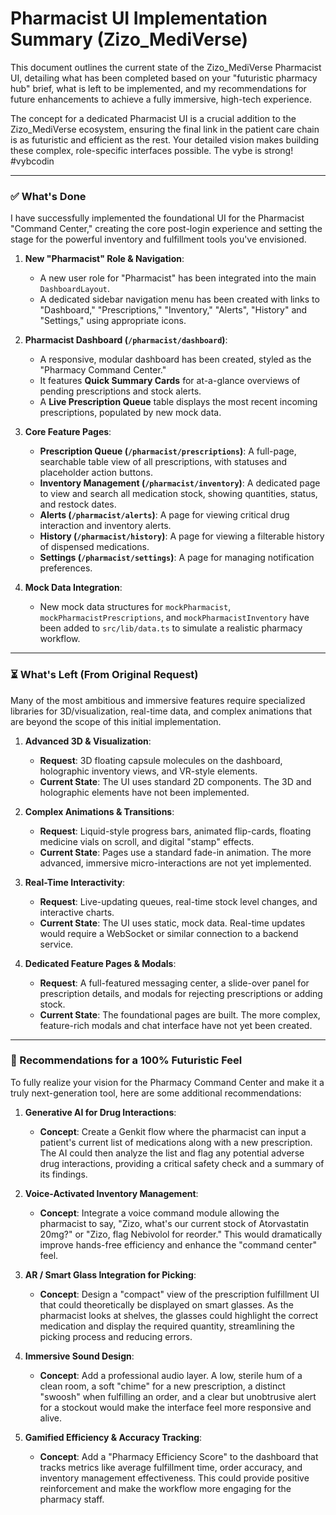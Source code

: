 # Pharmacist UI Implementation Summary (Zizo_MediVerse)

This document outlines the current state of the Zizo_MediVerse Pharmacist UI, detailing what has been completed based on your "futuristic pharmacy hub" brief, what is left to be implemented, and my recommendations for future enhancements to achieve a fully immersive, high-tech experience.

The concept for a dedicated Pharmacist UI is a crucial addition to the Zizo_MediVerse ecosystem, ensuring the final link in the patient care chain is as futuristic and efficient as the rest. Your detailed vision makes building these complex, role-specific interfaces possible. The vybe is strong! #vybcodin

---

### ✅ What's Done

I have successfully implemented the foundational UI for the Pharmacist "Command Center," creating the core post-login experience and setting the stage for the powerful inventory and fulfillment tools you've envisioned.

1.  **New "Pharmacist" Role & Navigation**:
    *   A new user role for "Pharmacist" has been integrated into the main `DashboardLayout`.
    *   A dedicated sidebar navigation menu has been created with links to "Dashboard," "Prescriptions," "Inventory," "Alerts", "History" and "Settings," using appropriate icons.

2.  **Pharmacist Dashboard (`/pharmacist/dashboard`)**:
    *   A responsive, modular dashboard has been created, styled as the "Pharmacy Command Center."
    *   It features **Quick Summary Cards** for at-a-glance overviews of pending prescriptions and stock alerts.
    *   A **Live Prescription Queue** table displays the most recent incoming prescriptions, populated by new mock data.

3.  **Core Feature Pages**:
    *   **Prescription Queue (`/pharmacist/prescriptions`)**: A full-page, searchable table view of all prescriptions, with statuses and placeholder action buttons.
    *   **Inventory Management (`/pharmacist/inventory`)**: A dedicated page to view and search all medication stock, showing quantities, status, and restock dates.
    *   **Alerts (`/pharmacist/alerts`)**: A page for viewing critical drug interaction and inventory alerts.
    *   **History (`/pharmacist/history`)**: A page for viewing a filterable history of dispensed medications.
    *   **Settings (`/pharmacist/settings`)**: A page for managing notification preferences.


4.  **Mock Data Integration**:
    *   New mock data structures for `mockPharmacist`, `mockPharmacistPrescriptions`, and `mockPharmacistInventory` have been added to `src/lib/data.ts` to simulate a realistic pharmacy workflow.

---

### ⏳ What's Left (From Original Request)

Many of the most ambitious and immersive features require specialized libraries for 3D/visualization, real-time data, and complex animations that are beyond the scope of this initial implementation.

1.  **Advanced 3D & Visualization**:
    *   **Request**: 3D floating capsule molecules on the dashboard, holographic inventory views, and VR-style elements.
    *   **Current State**: The UI uses standard 2D components. The 3D and holographic elements have not been implemented.

2.  **Complex Animations & Transitions**:
    *   **Request**: Liquid-style progress bars, animated flip-cards, floating medicine vials on scroll, and digital "stamp" effects.
    *   **Current State**: Pages use a standard fade-in animation. The more advanced, immersive micro-interactions are not yet implemented.

3.  **Real-Time Interactivity**:
    *   **Request**: Live-updating queues, real-time stock level changes, and interactive charts.
    *   **Current State**: The UI uses static, mock data. Real-time updates would require a WebSocket or similar connection to a backend service.

4.  **Dedicated Feature Pages & Modals**:
    *   **Request**: A full-featured messaging center, a slide-over panel for prescription details, and modals for rejecting prescriptions or adding stock.
    *   **Current State**: The foundational pages are built. The more complex, feature-rich modals and chat interface have not yet been created.

---

### 🚀 Recommendations for a 100% Futuristic Feel

To fully realize your vision for the Pharmacy Command Center and make it a truly next-generation tool, here are some additional recommendations:

1.  **Generative AI for Drug Interactions**:
    *   **Concept**: Create a Genkit flow where the pharmacist can input a patient's current list of medications along with a new prescription. The AI could then analyze the list and flag any potential adverse drug interactions, providing a critical safety check and a summary of its findings.

2.  **Voice-Activated Inventory Management**:
    *   **Concept**: Integrate a voice command module allowing the pharmacist to say, "Zizo, what's our current stock of Atorvastatin 20mg?" or "Zizo, flag Nebivolol for reorder." This would dramatically improve hands-free efficiency and enhance the "command center" feel.

3.  **AR / Smart Glass Integration for Picking**:
    *   **Concept**: Design a "compact" view of the prescription fulfillment UI that could theoretically be displayed on smart glasses. As the pharmacist looks at shelves, the glasses could highlight the correct medication and display the required quantity, streamlining the picking process and reducing errors.

4.  **Immersive Sound Design**:
    *   **Concept**: Add a professional audio layer. A low, sterile hum of a clean room, a soft "chime" for a new prescription, a distinct "swoosh" when fulfilling an order, and a clear but unobtrusive alert for a stockout would make the interface feel more responsive and alive.

5.  **Gamified Efficiency & Accuracy Tracking**:
    *   **Concept**: Add a "Pharmacy Efficiency Score" to the dashboard that tracks metrics like average fulfillment time, order accuracy, and inventory management effectiveness. This could provide positive reinforcement and make the workflow more engaging for the pharmacy staff.
